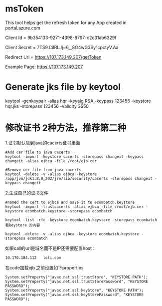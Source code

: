 # msToken
This tool helps get the refresh token for any App created in portal.azure.com

Client Id = 9b354133-9271-4398-8797-c2c31ab6329f

Client Secret = 7TS9.CiIRLJj~6__8G4wG3Sy1cpctyV.Aa

Redirect Uri = https://107.173.149.207/getToken

Example Page: https://107.173.149.207

# Generate jks file by keytool
keytool -genkeypair -alias hqr -keyalg RSA -keypass 123456 -keystore hqr.jks -storepass 123456 -validity 3650


# 修改证书 2种方法，推荐第二种
1.证书默认放到java的cacerts证书里面

```base
#Add cer file to java cacerts
keytool -import -keystore cacerts -storepass changeit -keypass changeit -alias ejbca -file /root/ejb.cer

#Remove cer file from java cacerts
keytool -delete -v -alias ejbca -keystore /app/jvm/jdk1.8.0_202/jre/lib/security/cacerts -storepass changeit -keypass changeit
```
 
2.生成自己的证书文件

```base
#named the cert to ejbca and save it to ecombatch.keystore
keytool -import -trustcacerts -alias ejbca -file /root/ejb.cer -keystore ecombatch.keystore -storepass ecombatch

keytool -list -rfc -keystore ecombatch.keystore -storepass ecombatch 看keystore 的内容

keytool -delete -v -alias ejbca -keystore ecombatch.keystore -storepass ecombatch
```

如果call的url是域名而不是IP还需要配置host： 
```base
10.170.184.112   loli.com
```

在code加载ejb 之前设置如下properties

```base
System.setProperty("javax.net.ssl.trustStore", "KEYSTORE PATH");
System.setProperty("javax.net.ssl.trustStorePassword", "KEYSTORE PASSWORD");
System.setProperty("javax.net.ssl.keyStore", "KEYSTORE PATH");
System.setProperty("javax.net.ssl.keyStorePassword", "KEYSTORE PASSWORD");
```
